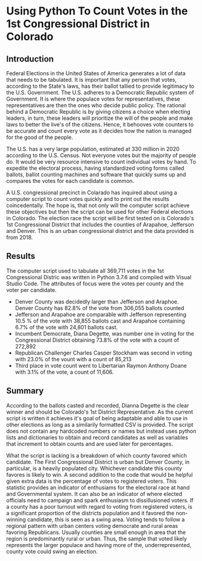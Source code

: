 # Using Python To Count Votes in the 1st Congressional District in Colorado

## Introduction

Federal Elections in the United States of America generates a lot of data that needs to be tabulated. It is important that any person that votes, according to the State's laws, has their ballot tallied to provide legitimacy to the U.S. Government. The U.S. adheres to a Democratic Republic system of Government. It is where the populace votes for representatives, these representatives are then the ones who decide public policy. The rational behind a Democratic Republic is by giving citizens a choice when electing leaders, in turn, these leaders will prioritize the will of the people and make laws to better the live's of the citizens. Hence, it behooves vote counters to be accurate and count every vote as it decides how the nation is managed for the good of the people. 

The U.S. has a very large population, estimated at 330 million in 2020 according to the U.S. Census. Not everyone votes but the majority of people do. It would be very resource intensive to count individual votes by hand. To expedite the electoral process, having standardized voting forms called ballots, ballot counting machines and software that quickly sums up and compares the votes for each candidate is common. 

A U.S. congressional precinct in Colarado has inquired about using a computer script to count votes quickly and to print out the results coincedentally. The hope is, that not only will the computer script achieve these objectives but then the script can be used for other Federal elections in Colorado. The election race the script will be first tested on is Colorado's 1st Congressional District that includes the counties of Arapahoe, Jefferson and Denver. This is an urban congressional district and the data provided is from 2018.  


## Results

The computer script used to tabulate all 369,711 votes in the 1st Congressional Distric was written in Python 3.7.6 and compiled with Visual Studio Code. The attributes of focus were the votes per county and the voter per candidate.

- Denver County was decidedly larger than Jefferson and Araphoe. Denver County has 82.8% of the vote from 306,055 ballots counted
- Jefferson and Arapahoe are comparable with Jefferson representing 10.5 % of the vote with 38,855 ballots cast and Arapahoe containing 6.7% of the vote with 24,801 ballots cast.
-  Incumbent Democrate, Diana Degette, was number one in voting for the Congressional District obtaining 73.8% of the vote with a count of 272,892   
-  Republican Challenger Charles Casper Stockham was second in voting with 23.0% of the vount with a count of 85,213
-  Third place in vote count went to Libertarian Raymon Anthony Doane with 3.1% of the vote, a count of 11,606.   


## Summary

According to the ballots casted and recorded, Dianna Degette is the clear winner and should be Colorado's 1st District Representative. As the current script is written it achieves it's goal of being adaptable and able to use in other elections as long as a similarily formatted CSV is provided. The script does not contain any hardcoded numbers or names but instead uses python lists and dictionaries to obtain and record candidates as well as variables that increment to obtain counts and are used later for percentages. 

What the script is lacking is a breakdown of which county favored which candidate. The First Congressional District is urban but Denver County, in particular, is a heavily populated city. Whichever candidate this county favores is likely to win. A second addition to the code that would be helpful given extra data is the percentage of votes to registered voters. This statistic provides an indicator of enthusiams for the electoral race at hand and Governmental system. It can also be an indicator of where elected officials need to campaign and spark enthusiasm to dissillusioned voters. If a county has a poor turnout with regard to voting from registered voters, is a significant proportion of the districts population and it favored the non-winning candidate, this is seen as a swing area. Voting tends to follow a regional pattern with urban centers voting democrate and rural areas favoring Republicans. Usually counties are small enough in area that the region is predominantly rural or urban. Thus, the sample that voted likely represents the larger populace and having more of the, underrepresented, county vote could swing an election.        
